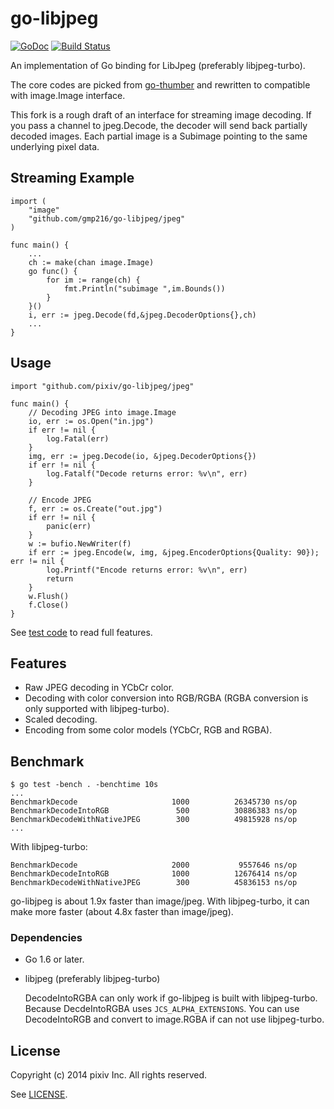 go-libjpeg
==========

[![GoDoc](https://godoc.org/github.com/pixiv/go-libjpeg/jpeg?status.svg)](https://godoc.org/github.com/pixiv/go-libjpeg/jpeg)
[![Build Status](https://travis-ci.org/pixiv/go-libjpeg.svg?branch=master)](https://travis-ci.org/pixiv/go-libjpeg)

An implementation of Go binding for LibJpeg (preferably libjpeg-turbo).

The core codes are picked from [go-thumber](http://github.com/pixiv/go-thumber)
and rewritten to compatible with image.Image interface.

This fork is a rough draft of an interface for streaming image decoding.
If you pass a channel to jpeg.Decode, the decoder will send back partially
decoded images. Each partial image is a Subimage pointing to the same
underlying pixel data.

## Streaming Example
```
import (
	"image"
	"github.com/gmp216/go-libjpeg/jpeg"
)

func main() {
	...
	ch := make(chan image.Image)
	go func() {
		for im := range(ch) {
			fmt.Println("subimage ",im.Bounds())
		}
	}()
	i, err := jpeg.Decode(fd,&jpeg.DecoderOptions{},ch)
	...
}

```

## Usage

```
import "github.com/pixiv/go-libjpeg/jpeg"

func main() {
    // Decoding JPEG into image.Image
    io, err := os.Open("in.jpg")
    if err != nil {
        log.Fatal(err)
    }
    img, err := jpeg.Decode(io, &jpeg.DecoderOptions{})
    if err != nil {
        log.Fatalf("Decode returns error: %v\n", err)
    }

    // Encode JPEG
    f, err := os.Create("out.jpg")
    if err != nil {
        panic(err)
    }
    w := bufio.NewWriter(f)
    if err := jpeg.Encode(w, img, &jpeg.EncoderOptions{Quality: 90}); err != nil {
        log.Printf("Encode returns error: %v\n", err)
        return
    }
    w.Flush()
    f.Close()
}
```

See [test code](./jpeg/jpeg_test.go) to read full features.

## Features

- Raw JPEG decoding in YCbCr color.
- Decoding with color conversion into RGB/RGBA (RGBA conversion is only supported with libjpeg-turbo).
- Scaled decoding.
- Encoding from some color models (YCbCr, RGB and RGBA).

## Benchmark

```
$ go test -bench . -benchtime 10s
...
BenchmarkDecode                     1000          26345730 ns/op
BenchmarkDecodeIntoRGB               500          30886383 ns/op
BenchmarkDecodeWithNativeJPEG        300          49815928 ns/op
...
```

With libjpeg-turbo:
```
BenchmarkDecode                     2000           9557646 ns/op
BenchmarkDecodeIntoRGB              1000          12676414 ns/op
BenchmarkDecodeWithNativeJPEG        300          45836153 ns/op
```

go-libjpeg is about 1.9x faster than image/jpeg. 
With libjpeg-turbo, it can make more faster (about 4.8x faster than image/jpeg).

### Dependencies

* Go 1.6 or later.
* libjpeg (preferably libjpeg-turbo)

    DecodeIntoRGBA can only work if go-libjpeg is built with libjpeg-turbo.
    Because DecdeIntoRGBA uses `JCS_ALPHA_EXTENSIONS`. You can use
    DecodeIntoRGB and convert to image.RGBA if can not use libjpeg-turbo.

## License

Copyright (c) 2014 pixiv Inc. All rights reserved.

See [LICENSE](./LICENSE).
